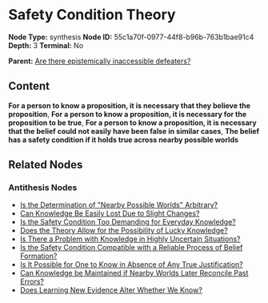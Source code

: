 # Safety Condition Theory

**Node Type:** synthesis
**Node ID:** 55c1a70f-0977-44f8-b96b-763b1bae91c4
**Depth:** 3
**Terminal:** No

**Parent:** [Are there epistemically inaccessible defeaters?](are-there-epistemically-inaccessible-defeaters-antithesis-003a3521-8401-44fd-9d1f-65115eb03525.md)

## Content

**For a person to know a proposition, it is necessary that they believe the proposition**, **For a person to know a proposition, it is necessary for the proposition to be true**, **For a person to know a proposition, it is necessary that the belief could not easily have been false in similar cases**, **The belief has a safety condition if it holds true across nearby possible worlds**

## Related Nodes

### Antithesis Nodes

- [Is the Determination of "Nearby Possible Worlds" Arbitrary?](is-the-determination-of-nearby-possible-worlds-arbitrary-antithesis-2e69f980-9144-4938-a3eb-635f4540afc6.md)
- [Can Knowledge Be Easily Lost Due to Slight Changes?](can-knowledge-be-easily-lost-due-to-slight-changes-antithesis-dcd807f9-9926-45d2-af77-ce3777860f7b.md)
- [Is the Safety Condition Too Demanding for Everyday Knowledge?](is-the-safety-condition-too-demanding-for-everyday-knowledge-antithesis-ad0f95a4-cfa5-447a-a95e-dbbc8c406cfc.md)
- [Does the Theory Allow for the Possibility of Lucky Knowledge?](does-the-theory-allow-for-the-possibility-of-lucky-knowledge-antithesis-ecd19daf-ce58-4588-9490-de9e60440cc6.md)
- [Is There a Problem with Knowledge in Highly Uncertain Situations?](is-there-a-problem-with-knowledge-in-highly-uncertain-situations-antithesis-147d936f-7e07-4918-879d-0287a35620aa.md)
- [Is the Safety Condition Compatible with a Reliable Process of Belief Formation?](is-the-safety-condition-compatible-with-a-reliable-process-of-belief-formation-antithesis-dbdb375b-ca11-4115-b932-f4d406d62b00.md)
- [Is It Possible for One to Know in Absence of Any True Justification?](is-it-possible-for-one-to-know-in-absence-of-any-true-justification-antithesis-b189a1e0-ded5-42ab-853c-87303c7135dd.md)
- [Can Knowledge be Maintained if Nearby Worlds Later Reconcile Past Errors?](can-knowledge-be-maintained-if-nearby-worlds-later-reconcile-past-errors-antithesis-5de22e72-9633-40cc-b9cb-ec99233423f4.md)
- [Does Learning New Evidence Alter Whether We Know?](does-learning-new-evidence-alter-whether-we-know-antithesis-441f3b26-51b6-460a-a7ec-68da6d839e68.md)
